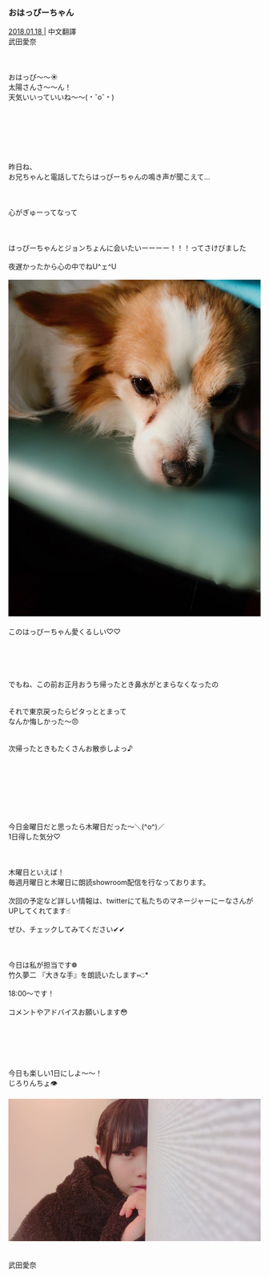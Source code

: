 ### おはっぴーちゃん
<a target="_blank" rel="noreferrer noopener" href="http://blog.nanabunnonijyuuni.com/s/n227/diary/detail/332?ima=1914&cd=blog">2018.01.18 </a>| 中文翻譯<a target="_blank" rel="noreferrer noopener" href=""></a><br>
武田愛奈<br><br><br><br>
おはっぴ〜〜☀️<br>
太陽さんさ〜〜ん！<br>
天気いいっていいね〜〜(﹡ˆoˆ﹡)<br><br><br><br><br><br><br><br>
昨日ね、<br>
お兄ちゃんと電話してたらはっぴーちゃんの鳴き声が聞こえて…<br><br><br><br>
心がぎゅーってなって<br><br><br><br>
はっぴーちゃんとジョンちょんに会いたいーーーー！！！ってさけびました<br><br>
夜遅かったから心の中でねU^ェ^U<br><br>
<img src="../../../../../Album/Backup/Blog/Aina/Jan2018/20180118_Blog_Aina_1.jpg"><br><br>
このはっぴーちゃん愛くるしい♡♡<br><br><br><br><br><br>
でもね、この前お正月おうち帰ったとき鼻水がとまらなくなったの<br><br><br>
それで東京戻ったらピタっととまって<br>
なんか悔しかった〜😠<br><br><br>
次帰ったときもたくさんお散歩しよっ♪<br><br><br><br><br><br><br><br><br>
今日金曜日だと思ったら木曜日だった〜＼(^o^)／<br>
1日得した気分♡<br><br><br><br>
木曜日といえば！<br>
毎週月曜日と木曜日に朗読showroom配信を行なっております。<br><br>
次回の予定など詳しい情報は、twitterにて私たちのマネージャーにーなさんがUPしてくれてます☝︎<br><br>
ぜひ、チェックしてみてください✔︎✔︎<br><br><br><br>
今日は私が担当です❁︎<br>
竹久夢二 『大きな手』を朗読いたします⑅︎◡̈︎*<br><br>
18:00〜です！<br><br>
コメントやアドバイスお願いします😳<br><br><br><br><br><br><br>
今日も楽しい1日にしよ〜〜！<br>
じろりんちょ👁<br><br>
<img src="../../../../../Album/Backup/Blog/Aina/Jan2018/20180118_Blog_Aina_2.jpg"><br><br><br>
武田愛奈